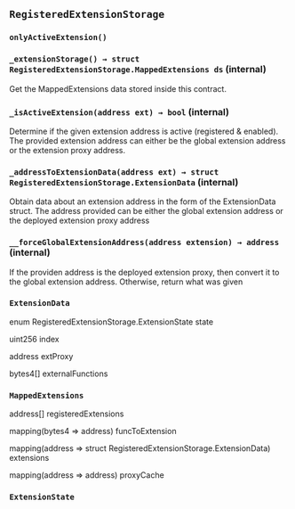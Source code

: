## `RegisteredExtensionStorage`





### `onlyActiveExtension()`






### `_extensionStorage() → struct RegisteredExtensionStorage.MappedExtensions ds` (internal)



Get the MappedExtensions data stored inside this contract.


### `_isActiveExtension(address ext) → bool` (internal)



Determine if the given extension address is active (registered & enabled). The provided
extension address can either be the global extension address or the extension proxy address.


### `_addressToExtensionData(address ext) → struct RegisteredExtensionStorage.ExtensionData` (internal)



Obtain data about an extension address in the form of the ExtensionData struct. The
address provided can be either the global extension address or the deployed extension proxy address


### `__forceGlobalExtensionAddress(address extension) → address` (internal)



If the providen address is the deployed extension proxy, then convert it to the
global extension address. Otherwise, return what was given



### `ExtensionData`


enum RegisteredExtensionStorage.ExtensionState state


uint256 index


address extProxy


bytes4[] externalFunctions


### `MappedExtensions`


address[] registeredExtensions


mapping(bytes4 => address) funcToExtension


mapping(address => struct RegisteredExtensionStorage.ExtensionData) extensions


mapping(address => address) proxyCache



### `ExtensionState`











